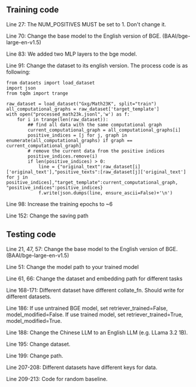## Training code
Line 27: The NUM_POSITIVES MUST be set to 1. Don't change it.

Line 70: Change the base model to the English version of BGE. (BAAI/bge-large-en-v1.5)

Line 83: We added two MLP layers to the bge model. 

Line 91: Change the dataset to its english version. The process code is as following:
```
from datasets import load_dataset
import json
from tqdm import trange

raw_dataset = load_dataset("Gxg/Math23K", split="train")
all_computational_graphs = raw_dataset['target_template']
with open("processed_math23k.jsonl",'w') as f:
    for i in trange(len(raw_dataset)):
        ## find all data with the same computational graph
        current_computational_graph = all_computational_graphs[i]
        positive_indices = [j for j, graph in enumerate(all_computational_graphs) if graph == current_computational_graph]
        # remove the current data from the positive indices
        positive_indices.remove(i)
        if len(positive_indices) > 0:
            line = {"original_text":raw_dataset[i]['original_text'],"positive_texts":[raw_dataset[j]['original_text'] for j in positive_indices],"target_template":current_computational_graph, "positive_indices":positive_indices}
            f.write(json.dumps(line, ensure_ascii=False)+'\n')
```

Line 98: Increase the training epochs to ~6 

Line 152: Change the saving path

## Testing code
Line 21, 47, 57: Change the base model to the English version of BGE. (BAAI/bge-large-en-v1.5)

Line 51: Change the model path to your trained model

Line 61, 66: Change the dataset and embedding path for different tasks

Line 168-171: Different dataset have different collate_fn. Should write for different datasets.

Line 186: If use untrained BGE model, set retriever_trained=False, model_modified=False. If use trained model, set retriever_trained=True, model_modified=True.

Line 188: Change the Chinese LLM to an English LLM (e.g. LLama 3.2 1B).

Line 195: Change dataset.

Line 199: Change path.

Line 207-208: Different datasets have different keys for data.

Line 209-213: Code for random baseline.

